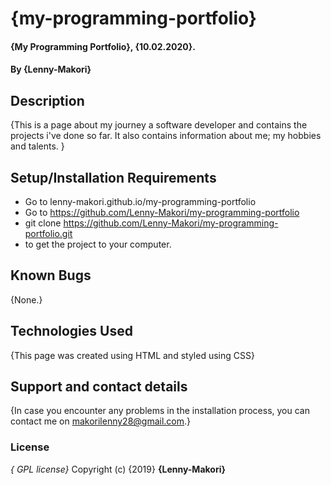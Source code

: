 # {my-programming-portfolio}
#### {My Programming Portfolio}, {10.02.2020}.
#### By **{Lenny-Makori}**
## Description
{This is a page about my journey a software developer and contains the projects i've done so far. It also contains information about me; my hobbies and talents. }
## Setup/Installation Requirements
* Go to lenny-makori.github.io/my-programming-portfolio
* Go to https://github.com/Lenny-Makori/my-programming-portfolio
* git clone https://github.com/Lenny-Makori/my-programming-portfolio.git
* to get the project to your computer.
## Known Bugs
{None.}
## Technologies Used
{This page was created using HTML and styled using CSS}
## Support and contact details
{In case you encounter any problems in the installation process, you can contact me on makorilenny28@gmail.com.}
### License
*{  GPL license}*
Copyright (c) {2019} **{Lenny-Makori}**

